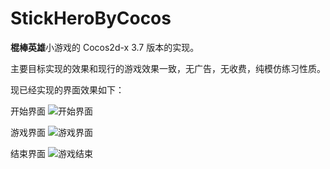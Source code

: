 # StickHeroByCocos

<b>棍棒英雄</b>小游戏的 Cocos2d-x 3.7 版本的实现。

主要目标实现的效果和现行的游戏效果一致，无广告，无收费，纯模仿练习性质。

现已经实现的界面效果如下：

开始界面 ![开始界面](http://7xlhko.com1.z0.glb.clouddn.com/welcomeScene.tiff)

游戏界面 ![游戏界面](http://7xlhko.com1.z0.glb.clouddn.com/gameScene.tiff)

结束界面 ![游戏结束](http://7xlhko.com1.z0.glb.clouddn.com/over.png)

